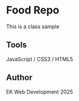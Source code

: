 # Food Repo
This is a class sample

## Tools
JavaScript / CSS3 / HTML5

## Author
EK Web Development 2025
